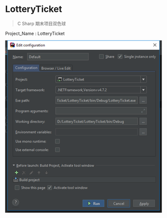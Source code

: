 # LotteryTicket
> C Sharp 期末项目双色球    

  



Project_Name : LotteryTicket

![1528381992179](.\images\1528381992179.png)
